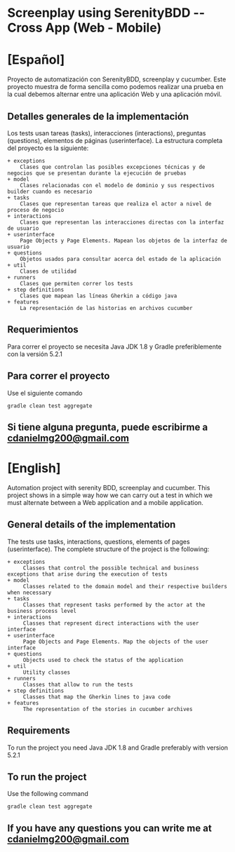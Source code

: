 # Screenplay using SerenityBDD -- Cross App (Web - Mobile)

# [Español]
Proyecto de automatización con SerenityBDD, screenplay y cucumber. Este proyecto muestra de forma sencilla como podemos
realizar una prueba en la cual debemos alternar entre una aplicación Web y una aplicación móvil.

## Detalles generales de la implementación

Los tests usan tareas (tasks), interacciones (interactions), preguntas (questions), elementos de páginas (userinterface).
La estructura completa del proyecto es la siguiente:

````
+ exceptions
    Clases que controlan las posibles excepciones técnicas y de negocios que se presentan durante la ejecución de pruebas
+ model
    Clases relacionadas con el modelo de dominio y sus respectivos builder cuando es necesario
+ tasks
    Clases que representan tareas que realiza el actor a nivel de proceso de negocio
+ interactions
    Clases que representan las interacciones directas con la interfaz de usuario
+ userinterface
    Page Objects y Page Elements. Mapean los objetos de la interfaz de usuario
+ questions
    Objetos usados para consultar acerca del estado de la aplicación
+ util
    Clases de utilidad
+ runners
    Clases que permiten correr los tests
+ step definitions
    Clases que mapean las líneas Gherkin a código java
+ features
    La representación de las historias en archivos cucumber
````

## Requerimientos

Para correr el proyecto se necesita Java JDK 1.8 y Gradle preferiblemente con la versión 5.2.1

## Para correr el proyecto

Use el siguiente comando

    gradle clean test aggregate

 ## Si tiene alguna pregunta, puede escribirme a cdanielmg200@gmail.com


# [English]

Automation project with serenity BDD, screenplay and cucumber. This project shows in a simple way how we can carry out a 
test in which we must alternate between a Web application and a mobile application.

## General details of the implementation

The tests use tasks, interactions, questions, elements of pages (userinterface).
The complete structure of the project is the following:

````
+ exceptions
     Classes that control the possible technical and business exceptions that arise during the execution of tests
+ model
     Classes related to the domain model and their respective builders when necessary
+ tasks
     Classes that represent tasks performed by the actor at the business process level
+ interactions
     Classes that represent direct interactions with the user interface
+ userinterface
     Page Objects and Page Elements. Map the objects of the user interface
+ questions
     Objects used to check the status of the application
+ util
     Utility classes
+ runners
     Classes that allow to run the tests
+ step definitions
     Classes that map the Gherkin lines to java code
+ features
     The representation of the stories in cucumber archives
````
## Requirements

To run the project you need Java JDK 1.8 and Gradle preferably with version 5.2.1

## To run the project

Use the following command
    
    gradle clean test aggregate

## If you have any questions you can write me at cdanielmg200@gmail.com
